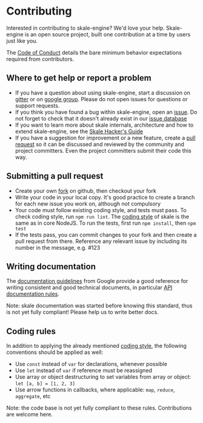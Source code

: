 # Contributing

Interested in contributing to skale-engine? We'd love
your help. Skale-engine is an open source project, built one
contribution at a time by users just like you.

The [Code of Conduct] details the bare minimum behavior
expectations required from contributors.

## Where to get help or report a problem

* If you have a question about using skale-engine, start a discussion
  on [gitter] or on [google group]. Please do not open issues for
  questions or support requests.
* If you think you have found a bug within skale-engine, open an
  [issue].  Do not forget to check that it doesn't already exist
  in our [issue database]
* If you want to learn more about skale internals, architecture and
  how to extend skale-engine, see the
  [Skale Hacker's Guide](docs/skale-hackers-guide.md)
* If you have a suggestion for improvement or a new feature, create
  a [pull request] so it can be discussed and reviewed by the
  community and project committers. Even the project committers
  submit their code this way.

## Submitting a pull request

* Create your own [fork] on github, then checkout your fork
* Write your code in your local copy. It's good practice to create
  a branch for each new issue you work on, although not compulsory
* Your code must follow existing coding style, and tests must pass.
  To check coding style, run `npm run lint`. The [coding style] of skale
  is the same as in core NodeJS.
  To run the tests, first run `npm install`, then `npm test`
* If the tests pass, you can commit changes to your fork and then
  create a pull request from there. Reference any relevant issue by
  including its number in the message, e.g. #123

## Writing documentation

The [documentation guidelines] from Google provide a good reference
for writing consistent and good technical documents, in particular
[API documentation rules].

Note: skale documentation was started before knowing this standard,
thus is not yet fully compliant! Please help us to write better
docs.

## Coding rules

In addition to applying the already mentioned [coding style],
the following conventions should be applied as well:

* Use `const` instead of `var` for declarations, whenever possible
* Use `let` instead of `var` if reference must be reassigned
* Use array or object destructuring to set variables from array or
  object: `let [a, b] = [1, 2, 3]`
* Use arrow functions in callbacks, where applicable: `map`, `reduce`,
  `aggregate`, etc

Note: the code base is not yet fully compliant to these rules. Contributions
are welcome here.

[Code of Conduct]: CODE_OF_CONDUCT.md
[coding style]: https://github.com/felixge/node-style-guide
[gitter]: https://gitter.im/skale-me/skale-engine
[google group]: https://groups.google.com/forum/#!forum/skale
[issue database]: https://github.com/skale-me/skale-engine/issues
[issue]: https://github.com/skale-me/skale-engine/issues/new
[pull request]: #submitting-a-pull-request
[fork]: https://github.com/skale-me/skale-engine
[documentation guidelines]: https://developers.google.com/style/
[API documentation rules]: https://developers.google.com/style/api-reference-comments
